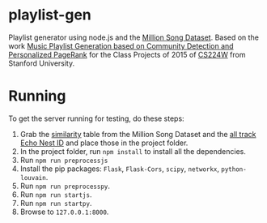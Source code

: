 # playlist-gen
Playlist generator using node.js and the [Million Song Dataset](http://labrosa.ee.columbia.edu/millionsong/lastfm).
Based on the work [Music Playlist Generation based on Community
Detection and Personalized PageRank](http://web.stanford.edu/class/cs224w/projects_2015/Music_Playlist_Generation.pdf) for the
Class Projects of 2015 of [CS224W](http://web.stanford.edu/class/cs224w/projects.html) from Stanford University.

Running
=======
To get the server running for testing, do these steps:

1.  Grab the [similarity](http://labrosa.ee.columbia.edu/millionsong/sites/default/files/lastfm/lastfm_similars.db) table from the Million Song Dataset and the [all track Echo Nest ID](http://labrosa.ee.columbia.edu/millionsong/sites/default/files/AdditionalFiles/unique_tracks.txt) and place those in the project folder.
2.  In the project folder, run `npm install` to install all the dependencies.
3.  Run `npm run preprocessjs`
4.  Install the pip packages: `Flask`, `Flask-Cors`, `scipy`, `networkx`, `python-louvain`.
5.  Run `npm run preprocesspy`.
6.  Run `npm run startjs`.
7.  Run `npm run startpy`.
8.  Browse to `127.0.0.1:8000`.

